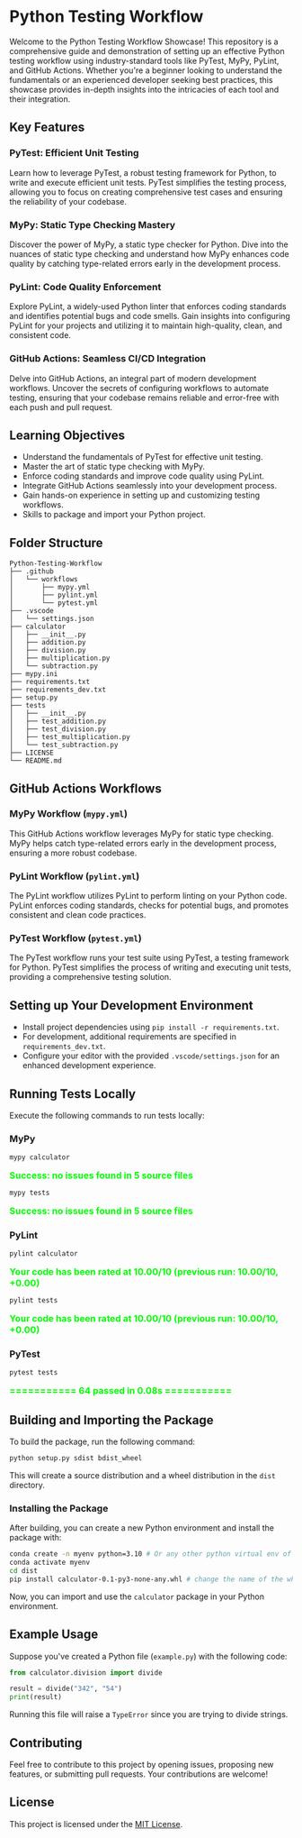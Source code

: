 # Python Testing Workflow


Welcome to the Python Testing Workflow Showcase! This repository is a comprehensive guide and demonstration of setting up an effective Python testing workflow using industry-standard tools like PyTest, MyPy, PyLint, and GitHub Actions. Whether you're a beginner looking to understand the fundamentals or an experienced developer seeking best practices, this showcase provides in-depth insights into the intricacies of each tool and their integration.

## Key Features

### PyTest: Efficient Unit Testing

Learn how to leverage PyTest, a robust testing framework for Python, to write and execute efficient unit tests. PyTest simplifies the testing process, allowing you to focus on creating comprehensive test cases and ensuring the reliability of your codebase.

### MyPy: Static Type Checking Mastery

Discover the power of MyPy, a static type checker for Python. Dive into the nuances of static type checking and understand how MyPy enhances code quality by catching type-related errors early in the development process.

### PyLint: Code Quality Enforcement

Explore PyLint, a widely-used Python linter that enforces coding standards and identifies potential bugs and code smells. Gain insights into configuring PyLint for your projects and utilizing it to maintain high-quality, clean, and consistent code.

### GitHub Actions: Seamless CI/CD Integration

Delve into GitHub Actions, an integral part of modern development workflows. Uncover the secrets of configuring workflows to automate testing, ensuring that your codebase remains reliable and error-free with each push and pull request.

## Learning Objectives

- Understand the fundamentals of PyTest for effective unit testing.
- Master the art of static type checking with MyPy.
- Enforce coding standards and improve code quality using PyLint.
- Integrate GitHub Actions seamlessly into your development process.
- Gain hands-on experience in setting up and customizing testing workflows.
- Skills to package and import your Python project.


## Folder Structure

```
Python-Testing-Workflow
├── .github
│   └── workflows
│       ├── mypy.yml
│       ├── pylint.yml
│       └── pytest.yml
├── .vscode
│   └── settings.json
├── calculator
│   ├── __init__.py
│   ├── addition.py
│   ├── division.py
│   ├── multiplication.py
│   └── subtraction.py
├── mypy.ini
├── requirements.txt
├── requirements_dev.txt
├── setup.py
├── tests
│   ├── __init__.py
│   ├── test_addition.py
│   ├── test_division.py
│   ├── test_multiplication.py
│   └── test_subtraction.py
├── LICENSE
└── README.md
```

## GitHub Actions Workflows

### MyPy Workflow (`mypy.yml`)

This GitHub Actions workflow leverages MyPy for static type checking. MyPy helps catch type-related errors early in the development process, ensuring a more robust codebase.

### PyLint Workflow (`pylint.yml`)

The PyLint workflow utilizes PyLint to perform linting on your Python code. PyLint enforces coding standards, checks for potential bugs, and promotes consistent and clean code practices.

### PyTest Workflow (`pytest.yml`)

The PyTest workflow runs your test suite using PyTest, a testing framework for Python. PyTest simplifies the process of writing and executing unit tests, providing a comprehensive testing solution.

## Setting up Your Development Environment

- Install project dependencies using `pip install -r requirements.txt`.
- For development, additional requirements are specified in `requirements_dev.txt`.
- Configure your editor with the provided `.vscode/settings.json` for an enhanced development experience.

## Running Tests Locally

Execute the following commands to run tests locally:

### MyPy

```bash
mypy calculator
```

<span style="color: #00ff00; font-size: 16px; font-weight: bold;">Success: no issues found in 5 source files</span>

```bash
mypy tests
```

<span style="color: #00ff00; font-size: 16px; font-weight: bold;">Success: no issues found in 5 source files</span>

### PyLint

```bash
pylint calculator
```

<span style="color: #00ff00; font-size: 16px; font-weight: bold;">Your code has been rated at 10.00/10 (previous run: 10.00/10, +0.00)</span>

```bash
pylint tests
```

<span style="color: #00ff00; font-size: 16px; font-weight: bold;">Your code has been rated at 10.00/10 (previous run: 10.00/10, +0.00)</span>

### PyTest

```bash
pytest tests
```

<span style="color: #00ff00; font-size: 16px; font-weight: bold;">=========== 64 passed in 0.08s ===========</span>

## Building and Importing the Package

To build the package, run the following command:

```bash
python setup.py sdist bdist_wheel
```

This will create a source distribution and a wheel distribution in the `dist` directory.

### Installing the Package

After building, you can create a new Python environment and install the package with:

```bash
conda create -n myenv python=3.10 # Or any other python virtual env of your choice
conda activate myenv
cd dist
pip install calculator-0.1-py3-none-any.whl # change the name of the wheel file which you see in the dist folder
```

Now, you can import and use the `calculator` package in your Python environment.

## Example Usage

Suppose you've created a Python file (`example.py`) with the following code:

```python
from calculator.division import divide

result = divide("342", "54")
print(result)
```

Running this file will raise a `TypeError` since you are trying to divide strings.

## Contributing

Feel free to contribute to this project by opening issues, proposing new features, or submitting pull requests. Your contributions are welcome!

## License

This project is licensed under the [MIT License](LICENSE).
